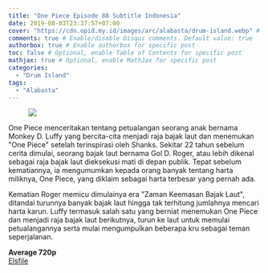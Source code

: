 ```yaml
---
title: "One Piece Episode 88 Subtitle Indonesia"
date: 2019-08-03T23:37:57+07:00
cover: "https://cdn.opid.my.id/images/arc/alabasta/drum-island.webp" # Optional, cover
comments: true # Enable/disable Disqus comments. Default value: true
authorbox: true # Enable authorbox for specific post
toc: false # Optional, enable Table of Contents for specific post
mathjax: true # Optional, enable MathJax for specific post
categories:
  - "Drum Island"
tags:
  - "Alabasta"
---
```

<a href="https://cdn.opid.my.id/images/arc/alabasta/drum-island.webp" target="_blank">
  <figure>
	<img src="https://cdn.opid.my.id/images/arc/alabasta/drum-island.webp">
  </figure>
</a>

One Piece menceritakan tentang petualangan seorang anak bernama Monkey D. Luffy yang bercita-cita menjadi raja bajak laut dan menemukan "One Piece" setelah terinspirasi oleh Shanks. Sekitar 22 tahun sebelum cerita dimulai, seorang bajak laut bernama Gol D. Roger, atau lebih dikenal sebagai raja bajak laut dieksekusi mati di depan publik. Tepat sebelum kematiannya, ia mengumumkan kepada orang banyak tentang harta miliknya, One Piece, yang diklaim sebagai harta terbesar yang pernah ada.

Kematian Roger memicu dimulainya era "Zaman Keemasan Bajak Laut", ditandai turunnya banyak bajak laut hingga tak terhitung jumlahnya mencari harta karun. Luffy termasuk salah satu yang berniat menemukan One Piece dan menjadi raja bajak laut berikutnya, turun ke laut untuk memulai petualangannya serta mulai mengumpulkan beberapa kru sebagai teman seperjalanan.

<div class="dl-wraps-dl cl">
<div class="dl-wraps-item">
<b>Average 720p</b>
<br>
<a href="https://v1.hexafile.net/ubJKL" target="_blank">Elsfile</a>
<br>
</div></div>
